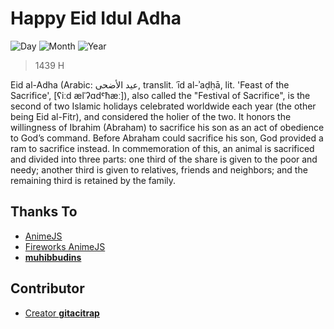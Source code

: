 # Happy Eid Idul Adha
![Day](https://badgen.net/badge/Day/22/pink)
![Month](https://badgen.net/badge/Month/August/pink)
![Year](https://badgen.net/badge/Year/2018/pink)

> 1439 H

Eid al-Adha (Arabic: عيد الأضحى‎, translit. ʿīd al-ʾaḍḥā, lit. 'Feast of the Sacrifice', [ʕiːd ælˈʔɑdˤħæː]), also called the "Festival of Sacrifice", is the second of two Islamic holidays celebrated worldwide each year (the other being Eid al-Fitr), and considered the holier of the two. It honors the willingness of Ibrahim (Abraham) to sacrifice his son as an act of obedience to God’s command. Before Abraham could sacrifice his son, God provided a ram to sacrifice instead. In commemoration of this, an animal is sacrificed and divided into three parts: one third of the share is given to the poor and needy; another third is given to relatives, friends and neighbors; and the remaining third is retained by the family.

## Thanks To

- [AnimeJS](https://github.com/juliangarnier/anime/)
- [Fireworks AnimeJS](https://codepen.io/juliangarnier/pen/gmOwJX)
- [**muhibbudins**](https://github.com/muhibbudins)

## Contributor

- [Creator **gitacitrap**](https://github.com/gitacitrap)
